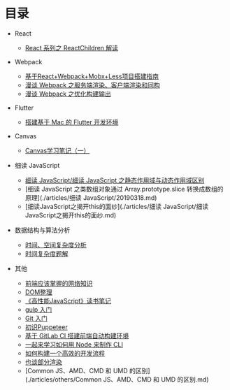 # 目录

- React

    - [React 系列之 ReactChildren 解读](./articles/React/20190625.md)

- Webpack

    - [基于React+Webpack+Mobx+Less项目搭建指南](./articles/Webpack/20180502.md)
    - [漫谈 Webpack 之服务端渲染、客户端渲染和同构](./articles/Webpack/20190721.md)
    - [漫谈 Webpack 之优化构建输出](./articles/Webpack/20190719.md)

- Flutter

    - [搭建基于 Mac 的 Flutter 开发环境](./articles/Flutter/20190217.md)

- Canvas

    - [Canvas学习笔记（一）](./articles/Canvas/Canvas学习笔记（一）.md)

- 细读 JavaScript

    - [细读 JavaScript/细读 JavaScript 之静态作用域与动态作用域区别](./articles/20190329.md)
    - [细读 JavaScript 之类数组对象通过 Array.prototype.slice 转换成数组的原理](./articles/细读 JavaScript/20190318.md)
    - [细读JavaScript之揭开this的面纱](./articles/细读 JavaScript/细读JavaScript之揭开this的面纱.md)

- 数据结构与算法分析

    - [时间、空间复杂度分析](./articles/数据结构与算法分析/20190721(1).md)
    - [时间复杂度题解](./articles/数据结构与算法分析/20190721(2).md)

- 其他
    - [前端应该掌握的网络知识](./articles/others/20170702.md)
    - [DOM整理](./articles/others/20170730.md)
    - [《高性能JavaScript》读书笔记](./articles/others/20171111.md)
    - [gulp 入门](./articles/others/20171112.md)
    - [Git 入门](./articles/others/20171118.md)
    - [初识Puppeteer](./articles/others/20180404.md)
    - [基于 GitLab CI 搭建前端自动构建环境](./articles/others/20180712.md)
    - [一起来学习如何用 Node 来制作 CLI](./articles/others/20180725.md)
    - [如何构建一个高效的开发流程](./articles/others/20181231.md)
    - [也谈部分渲染](./articles/others/20190120.md)
    - [Common JS、AMD、CMD 和 UMD 的区别](./articles/others/Common JS、AMD、CMD 和 UMD 的区别.md)
